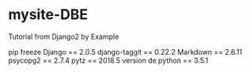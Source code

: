 # mysite-DBE
Tutorial from Django2 by Example

pip freeze
Django == 2.0.5
django-taggit == 0.22.2
Markdown == 2.6.11
psycopg2 == 2.7.4
pytz == 2018.5
version de python == 3.5.1
